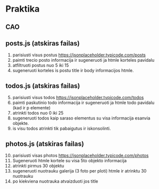 # Praktika

## CAO

## posts.js (atskiras failas)

1. parisiusti visus postus https://jsonplaceholder.typicode.com/posts
2. paimti trecio posto informacija ir sugeneruoti ja htmle korteles pavidalu
3. atfiltruoti postus nuo 5 iki 15
4. sugeneruoti korteles is postu title ir body informacijos htmle.

## todos.js (atskiras failas)

5. parisiusti visus todos https://jsonplaceholder.typicode.com/todos
6. paimti paskutinio todo informacija ir sugeneruoti ja htmle todo pavidalu (kad ir p elemente)
7. atrinkti todos nuo 0 iki 25
8. sugeneruoti todos kaip saraso elementus su visa informacija esanvia objekte.
9. is visu todos atrinkti tik pabaigutus ir iskonsolinti.

## photos.js (atskiras failas)

10. parisiusti visas photos https://jsonplaceholder.typicode.com/photos
11. Sugeneruoti htmle kortele su visa 5to objekto informacija
12. atrinkti pirmus 30 objektu
13. sugeneruoti nuotrauku galerija (3 foto per ploti) htmle ir atrinktu 30 nuotrauku
14. po kiekviena nuotrauka atvaizduoti jos title
